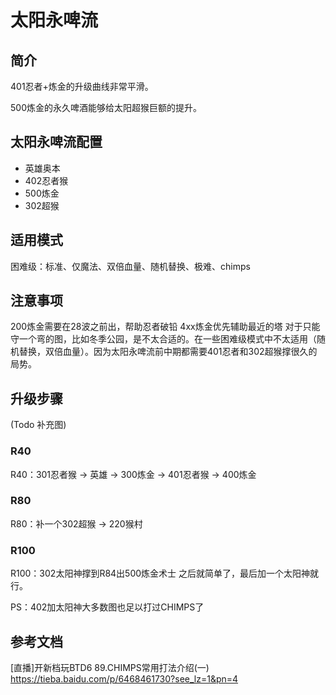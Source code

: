 # 太阳永啤流
## 简介
401忍者+炼金的升级曲线非常平滑。

500炼金的永久啤酒能够给太阳超猴巨额的提升。

## 太阳永啤流配置
- 英雄奥本
- 402忍者猴
- 500炼金
- 302超猴

## 适用模式
困难级：标准、仅魔法、双倍血量、随机替换、极难、chimps

## 注意事项
200炼金需要在28波之前出，帮助忍者破铅
4xx炼金优先辅助最近的塔
对于只能守一个弯的图，比如冬季公园，是不太合适的。在一些困难级模式中不太适用（随机替换，双倍血量）。因为太阳永啤流前中期都需要401忍者和302超猴撑很久的局势。

## 升级步骤
(Todo 补充图)

### R40
R40：301忍者猴 -> 英雄 -> 300炼金 -> 401忍者猴 -> 400炼金

### R80
R80：补一个302超猴 -> 220猴村  

### R100
R100：302太阳神撑到R84出500炼金术士 之后就简单了，最后加一个太阳神就行。

PS：402加太阳神大多数图也足以打过CHIMPS了


## 参考文档
[直播]开新档玩BTD6 89.CHIMPS常用打法介绍(一) https://tieba.baidu.com/p/6468461730?see_lz=1&pn=4